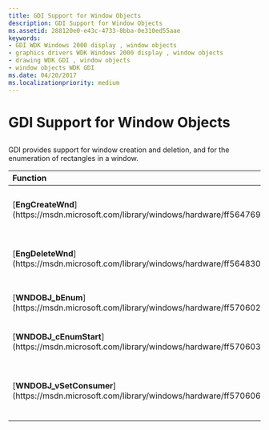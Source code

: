 ```yaml
---
title: GDI Support for Window Objects
description: GDI Support for Window Objects
ms.assetid: 288120e0-e43c-4733-8bba-0e310ed55aae
keywords:
- GDI WDK Windows 2000 display , window objects
- graphics drivers WDK Windows 2000 display , window objects
- drawing WDK GDI , window objects
- window objects WDK GDI
ms.date: 04/20/2017
ms.localizationpriority: medium
---
```


# GDI Support for Window Objects


## <span id="ddk_gdi_support_for_window_objects_gg"></span><span id="DDK_GDI_SUPPORT_FOR_WINDOW_OBJECTS_GG"></span>


GDI provides support for window creation and deletion, and for the enumeration of rectangles in a window.

<table>
<colgroup>
<col width="50%" />
<col width="50%" />
</colgroup>
<thead>
<tr class="header">
<th align="left">Function</th>
<th align="left">Description</th>
</tr>
</thead>
<tbody>
<tr class="odd">
<td align="left"><p>[<strong>EngCreateWnd</strong>](https://msdn.microsoft.com/library/windows/hardware/ff564769)</p></td>
<td align="left"><p>Create a [<strong>WNDOBJ</strong>](https://msdn.microsoft.com/library/windows/hardware/ff570599) structure on a specified surface.</p></td>
</tr>
<tr class="even">
<td align="left"><p>[<strong>EngDeleteWnd</strong>](https://msdn.microsoft.com/library/windows/hardware/ff564830)</p></td>
<td align="left"><p>Deletes a [<strong>WNDOBJ</strong>](https://msdn.microsoft.com/library/windows/hardware/ff570599) structure.</p></td>
</tr>
<tr class="odd">
<td align="left"><p>[<strong>WNDOBJ_bEnum</strong>](https://msdn.microsoft.com/library/windows/hardware/ff570602)</p></td>
<td align="left"><p>Gets a collection of rectangles from the visible region of a window.</p></td>
</tr>
<tr class="even">
<td align="left"><p>[<strong>WNDOBJ_cEnumStart</strong>](https://msdn.microsoft.com/library/windows/hardware/ff570603)</p></td>
<td align="left"><p>Sets parameters for enumeration of rectangles in the visible region of a window.</p></td>
</tr>
<tr class="odd">
<td align="left"><p>[<strong>WNDOBJ_vSetConsumer</strong>](https://msdn.microsoft.com/library/windows/hardware/ff570606)</p></td>
<td align="left"><p>Sets a driver-defined value in the <strong>pvConsumer</strong> member of the specified [<strong>WNDOBJ</strong>](https://msdn.microsoft.com/library/windows/hardware/ff570599) structure.</p></td>
</tr>
</tbody>
</table>

 

 

 





